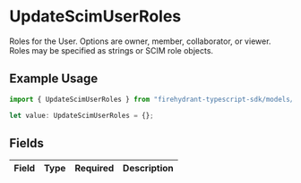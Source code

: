 # UpdateScimUserRoles

Roles for the User. Options are owner, member, collaborator, or viewer. Roles may be specified as strings or SCIM role objects.

## Example Usage

```typescript
import { UpdateScimUserRoles } from "firehydrant-typescript-sdk/models/components";

let value: UpdateScimUserRoles = {};
```

## Fields

| Field       | Type        | Required    | Description |
| ----------- | ----------- | ----------- | ----------- |